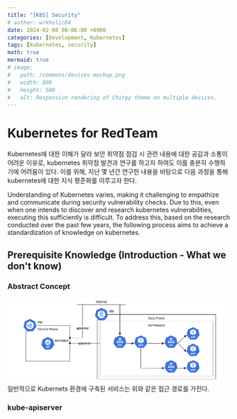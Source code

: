 ```yaml
---
title: "[K8S] Security"
# author: wrkholic84
date: 2024-02-08 00:06:00 +0900
categories: [Development, Kubernetes]
tags: [kubernetes, security]
math: true
mermaid: true
# image:
#   path: /commons/devices-mockup.png
#   width: 800
#   height: 500
#   alt: Responsive rendering of Chirpy theme on multiple devices.
---
```


# Kubernetes for RedTeam
Kubernetes에 대한 이해가 달라
보안 취약점 점검 시 관련 내용에 대한 공감과 소통이 어려운 이유로,
kubernetes 취약점 발견과 연구를 하고자 하여도 이를 충분히 수행하기에 어려움이 있다.
이를 위해, 지난 몇 년간 연구한 내용을 바탕으로 다음 과정을 통해 kubernetes에 대한 지식 평준화를 이루고자 한다.

Understanding of Kubernetes varies,
making it challenging to empathize and communicate during security vulnerability checks.
Due to this, even when one intends to discover and research kubernetes vulnerabilities, executing this sufficiently is difficult.
To address this, based on the research conducted over the past few years, the following process aims to achieve a standardization of knowledge on kubernetes.

## Prerequisite Knowledge (Introduction - What we don't know)
### Abstract Concept
![00](/assets/images/posts/20221226Security/00.png)
일반적으로 Kubernets 환경에 구축된 서비스는 위와 같은 접근 경로를 가진다. 
### kube-apiserver
### 